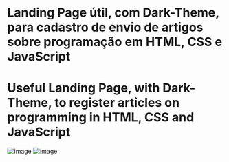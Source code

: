# Landing Page útil, com Dark-Theme, para cadastro de envio de artigos sobre programação em HTML, CSS e JavaScript
# Useful Landing Page, with Dark-Theme, to register articles on programming in HTML, CSS and JavaScript
![image](https://user-images.githubusercontent.com/109705197/192315974-16a17cec-e4c8-4d9b-bd3a-a8ed15c6a076.png)
![image](https://user-images.githubusercontent.com/109705197/192316554-f8fba66f-4f7d-45fc-85c2-6ca5095b0db3.png)




